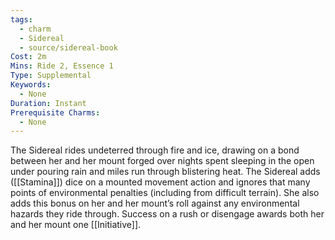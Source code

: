 ```yaml
---
tags:
  - charm
  - Sidereal
  - source/sidereal-book
Cost: 2m
Mins: Ride 2, Essence 1
Type: Supplemental
Keywords:
  - None
Duration: Instant
Prerequisite Charms:
  - None
---
```

The Sidereal rides undeterred through fire and ice, drawing on a bond between her and her mount forged over nights spent sleeping in the open under pouring rain and miles run through blistering heat. The Sidereal adds ([[Stamina]]) dice on a mounted movement action and ignores that many points of environmental penalties (including from difficult terrain). She also adds this bonus on her and her mount’s roll against any environmental hazards they ride through. Success on a rush or disengage awards both her and her mount one [[Initiative]].